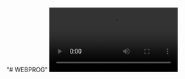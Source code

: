 "# WEBPROG" 
<video src="https://user-images.githubusercontent.com/58986949/115314310-805b2780-a1a7-11eb-8558-648a367ea231.mp4">
